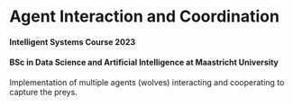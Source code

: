 # Agent Interaction and Coordination

#### Intelligent Systems Course 2023

#### BSc in Data Science and Artificial Intelligence at Maastricht University

Implementation of multiple agents (wolves) interacting and cooperating to capture the preys. 